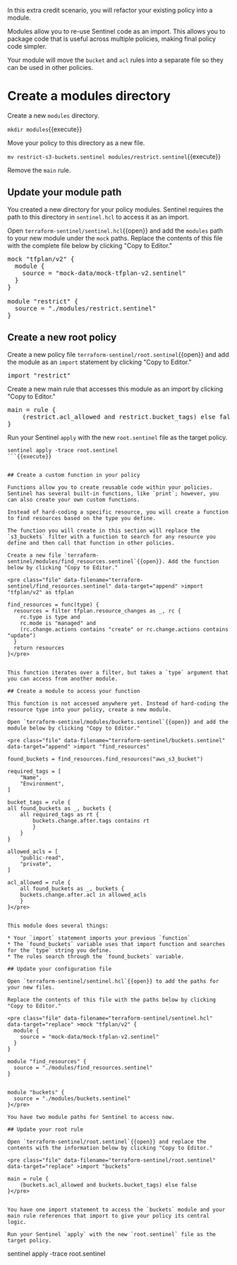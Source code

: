 In this extra credit scenario, you will refactor your existing policy into a module.

Modules allow you to re-use Sentinel code as an import. This allows you to package code that is useful across multiple policies, making final policy code simpler.

Your module will move the `bucket` and `acl` rules into a separate file so they can be used in other policies.

# Create a modules directory

Create a new `modules` directory.

`mkdir modules`{{execute}}

Move your policy to this directory as a new file.

`mv restrict-s3-buckets.sentinel modules/restrict.sentinel`{{execute}}

Remove the `main` rule.

## Update your module path

You created a new directory for your policy modules. Sentinel requires the path to this directory in `sentinel.hcl` to access it as an import.

Open `terraform-sentinel/sentinel.hcl`{{open}} and add the `modules` path to your new module under the `mock` paths. Replace the contents of this file with the complete file below by clicking "Copy to Editor."

<pre class="file" data-filename="terraform-sentinel/sentinel.hcl" data-target="replace" >mock "tfplan/v2" {
  module {
    source = "mock-data/mock-tfplan-v2.sentinel"
  }
}

module "restrict" {
  source = "./modules/restrict.sentinel"
}</pre>


## Create a new root policy

Create a new policy file `terraform-sentinel/root.sentinel`{{open}} and add the module as an `import` statement by clicking "Copy to Editor."

<pre class="file" data-filename="terraform-sentinel/root.sentinel" data-target="append" >import "restrict"</pre>

Create a new main rule that accesses this module as an import by clicking "Copy to Editor."

<pre class="file" data-filename="terraform-sentinel/root.sentinel" data-target="append" >main = rule {
    (restrict.acl_allowed and restrict.bucket_tags) else false
}</pre>

Run your Sentinel `apply` with the new `root.sentinel` file as the target policy.

```
sentinel apply -trace root.sentinel
```{{execute}}


## Create a custom function in your policy

Functions allow you to create reusable code within your policies. Sentinel has several built-in functions, like `print`; however, you can also create your own custom functions.

Instead of hard-coding a specific resource, you will create a function to find resources based on the type you define.

The function you will create in this section will replace the `s3_buckets` filter with a function to search for any resource you define and then call that function in other policies.

Create a new file `terraform-sentinel/modules/find_resources.sentinel`{{open}}. Add the function below by clicking "Copy to Editor."

<pre class="file" data-filename="terraform-sentinel/find_resources.sentinel" data-target="append" >import "tfplan/v2" as tfplan

find_resources = func(type) {
  resources = filter tfplan.resource_changes as _, rc {
    rc.type is type and
  	rc.mode is "managed" and
  	(rc.change.actions contains "create" or rc.change.actions contains "update")
  }
  return resources
}</pre>


This function iterates over a filter, but takes a `type` argument that you can access from another module.

## Create a module to access your function

This function is not accessed anywhere yet. Instead of hard-coding the resource type into your policy, create a new module.

Open `terraform-sentinel/modules/buckets.sentinel`{{open}} and add the module below by clicking "Copy to Editor."

<pre class="file" data-filename="terraform-sentinel/buckets.sentinel" data-target="append" >import "find_resources"

found_buckets = find_resources.find_resources("aws_s3_bucket")

required_tags = [
    "Name",
    "Environment",
]

bucket_tags = rule {
all found_buckets as _, buckets {
    all required_tags as rt {
        buckets.change.after.tags contains rt
        }
    }
}

allowed_acls = [
    "public-read",
    "private",
]

acl_allowed = rule {
    all found_buckets as _, buckets {
    buckets.change.after.acl in allowed_acls
    }
}</pre>


This module does several things:

* Your `import` statement imports your previous `function`
* The `found_buckets` variable uses that import function and searches for the `type` string you define.
* The rules search through the `found_buckets` variable.

## Update your configuration file

Open `terraform-sentinel/sentinel.hcl`{{open}} to add the paths for your new files.

Replace the contents of this file with the paths below by clicking "Copy to Editor."

<pre class="file" data-filename="terraform-sentinel/sentinel.hcl" data-target="replace" >mock "tfplan/v2" {
  module {
    source = "mock-data/mock-tfplan-v2.sentinel"
  }
}

module "find_resources" {
  source = "./modules/find_resources.sentinel"
}


module "buckets" {
  source = "./modules/buckets.sentinel"
}</pre>

You have two module paths for Sentinel to access now.

## Update your root rule

Open `terraform-sentinel/root.sentinel`{{open}} and replace the contents with the information below by clicking "Copy to Editor."

<pre class="file" data-filename="terraform-sentinel/root.sentinel" data-target="replace" >import "buckets"

main = rule {
    (buckets.acl_allowed and buckets.bucket_tags) else false
}</pre>


You have one import statement to access the `buckets` module and your main rule references that import to give your policy its central logic.

Run your Sentinel `apply` with the new `root.sentinel` file as the target policy.

```
sentinel apply -trace root.sentinel
```{{execute}}
